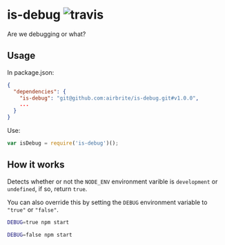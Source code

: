 is-debug ![travis](https://magnum.travis-ci.com/airbrite/is-debug.svg?token=scEbB8WHJGy4UpQcXFEQ&branch=master)
========

Are we debugging or what?

## Usage

In package.json:

```json
{
  "dependencies": {
    "is-debug": "git@github.com:airbrite/is-debug.git#v1.0.0",
    ...
  }
}
```

Use:

```js
var isDebug = require('is-debug')();
```

## How it works

Detects whether or not the `NODE_ENV` environment varible is `development` or `undefined`, if so, return `true`.

You can also override this by setting the `DEBUG` environment variable to `"true"` or `"false"`.

```bash
DEBUG=true npm start

DEBUG=false npm start
```
